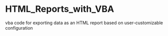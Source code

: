 # HTML_Reports_with_VBA
vba code for exporting data as an HTML report based on user-customizable configuration
